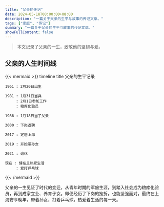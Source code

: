 ```yaml
---
title: "父亲的传记"
date: 2024-05-18T00:00:00+08:00
description: "一篇关于父亲的生平与故事的传记文章。"
tags: ["家庭", "传记"]
summary: "一篇关于父亲的生平与故事的传记文章。"
showFullContent: false
---
```


> 本文记录了父亲的一生，致敬他的坚韧与爱。

## 父亲的人生时间线

{{< mermaid >}}
timeline
    title 父亲的生平记录
    
    1961 : 2月20日出生
    
    1981 : 1月31日当兵
         : 2月1日参加工作
         : 粮库化验员
    
    1986 : 1月18日当了父亲
    
    2000 : 下岗返聘
    
    2017 : 定居上海
    
    2019 : 开始带孙女
    
    2021 : 退休
    
    现在 : 健在且热爱生活
         : 爱打乒乓球
{{< /mermaid >}}

父亲的一生见证了时代的变迁，从青年时期的军旅生涯，到踏入社会成为粮库化验员，再到成家立业、养育子女。即便经历了下岗的挫折，也能坚强面对，最终在上海安享晚年，带着孙女，打着乒乓球，热爱着生活的每一天。

